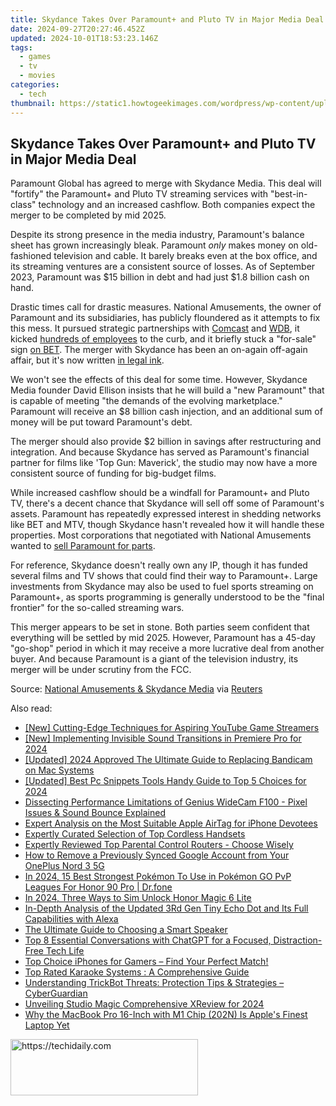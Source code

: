```yaml
---
title: Skydance Takes Over Paramount+ and Pluto TV in Major Media Deal
date: 2024-09-27T20:27:46.452Z
updated: 2024-10-01T18:53:23.146Z
tags:
  - games
  - tv
  - movies
categories:
  - tech
thumbnail: https://static1.howtogeekimages.com/wordpress/wp-content/uploads/2023/08/paramount-1.jpg
---
```


## Skydance Takes Over Paramount+ and Pluto TV in Major Media Deal

Paramount Global has agreed to merge with Skydance Media. This deal will "fortify" the Paramount+ and Pluto TV streaming services with "best-in-class" technology and an increased cashflow. Both companies expect the merger to be completed by mid 2025.

 Despite its strong presence in the media industry, Paramount's balance sheet has grown increasingly bleak. Paramount _only_ makes money on old-fashioned television and cable. It barely breaks even at the box office, and its streaming ventures are a consistent source of losses. As of September 2023, Paramount was $15 billion in debt and had just $1.8 billion cash on hand.

 Drastic times call for drastic measures. National Amusements, the owner of Paramount and its subsidiaries, has publicly floundered as it attempts to fix this mess. It pursued strategic partnerships with [Comcast](https://www.hollywoodreporter.com/business/business-news/paramount-deal-talks-streaming-peacock-1235890224/) and [WDB](https://www.theverge.com/2023/12/20/24010115/warner-bros-discovery-paramount-merger-streaming), it kicked [hundreds of employees](http://variety.com/2024/tv/news/paramount-global-layoffs-ceo-bakish-memo-1235909218/) to the curb, and it briefly stuck a "for-sale" sign [on BET](https://www.hollywoodreporter.com/business/business-news/tyler-perry-talks-bidding-process-paramount-bet-disrespectful-1235623411/). The merger with Skydance has been an on-again off-again affair, but it's now written [in legal ink](https://ir.paramount.com/news-releases/news-release-details/skydance-media-and-paramount-global-sign-definitive-agreement).

 We won't see the effects of this deal for some time. However, Skydance Media founder David Ellison insists that he will build a "new Paramount" that is capable of meeting "the demands of the evolving marketplace." Paramount will receive an $8 billion cash injection, and an additional sum of money will be put toward Paramount's debt.

 The merger should also provide $2 billion in savings after restructuring and integration. And because Skydance has served as Paramount's financial partner for films like 'Top Gun: Maverick', the studio may now have a more consistent source of funding for big-budget films.

 While increased cashflow should be a windfall for Paramount+ and Pluto TV, there's a decent chance that Skydance will sell off some of Paramount's assets. Paramount has repeatedly expressed interest in shedding networks like BET and MTV, though Skydance hasn't revealed how it will handle these properties. Most corporations that negotiated with National Amusements wanted to [sell Paramount for parts](https://deadline.com/2024/05/sony-paramount-sign-non-disclosure-agreement-allowing-deal-talks-to-start-but-its-not-looking-like-a-26-billion-bid-for-whole-company-anymore-1235921657/).

 For reference, Skydance doesn't really own any IP, though it has funded several films and TV shows that could find their way to Paramount+. Large investments from Skydance may also be used to fuel sports streaming on Paramount+, as sports programming is generally understood to be the "final frontier" for the so-called streaming wars.

 This merger appears to be set in stone. Both parties seem confident that everything will be settled by mid 2025\. However, Paramount has a 45-day "go-shop" period in which it may receive a more lucrative deal from another buyer. And because Paramount is a giant of the television industry, its merger will be under scrutiny from the FCC.

 Source: [National Amusements & Skydance Media](https://ir.paramount.com/news-releases/news-release-details/skydance-media-and-paramount-global-sign-definitive-agreement) via [Reuters](https://www.reuters.com/markets/deals/special-committee-paramount-global-endorses-plan-merge-with-skydance-media-2024-07-07/)

<ins class="adsbygoogle"
     style="display:block"
     data-ad-format="autorelaxed"
     data-ad-client="ca-pub-7571918770474297"
     data-ad-slot="1223367746"></ins>

<ins class="adsbygoogle"
     style="display:block"
     data-ad-client="ca-pub-7571918770474297"
     data-ad-slot="8358498916"
     data-ad-format="auto"
     data-full-width-responsive="true"></ins>

<span class="atpl-alsoreadstyle">Also read:</span>
<div><ul>
<li><a href="https://youtube-videos.techidaily.com/new-cutting-edge-techniques-for-aspiring-youtube-game-streamers/"><u>[New] Cutting-Edge Techniques for Aspiring YouTube Game Streamers</u></a></li>
<li><a href="https://article-knowledge.techidaily.com/new-implementing-invisible-sound-transitions-in-premiere-pro-for-2024/"><u>[New] Implementing Invisible Sound Transitions in Premiere Pro for 2024</u></a></li>
<li><a href="https://screen-activity-recording.techidaily.com/updated-2024-approved-the-ultimate-guide-to-replacing-bandicam-on-mac-systems/"><u>[Updated] 2024 Approved The Ultimate Guide to Replacing Bandicam on Mac Systems</u></a></li>
<li><a href="https://visual-screen-recording.techidaily.com/updated-best-pc-snippets-tools-handy-guide-to-top-5-choices-for-2024/"><u>[Updated] Best Pc Snippets Tools Handy Guide to Top 5 Choices for 2024</u></a></li>
<li><a href="https://buynow-tips.techidaily.com/dissecting-performance-limitations-of-genius-widecam-f100-pixel-issues-and-sound-bounce-explained/"><u>Dissecting Performance Limitations of Genius WideCam F100 - Pixel Issues & Sound Bounce Explained</u></a></li>
<li><a href="https://buynow-tips.techidaily.com/expert-analysis-on-the-most-suitable-apple-airtag-for-iphone-devotees/"><u>Expert Analysis on the Most Suitable Apple AirTag for iPhone Devotees</u></a></li>
<li><a href="https://buynow-tips.techidaily.com/expertly-curated-selection-of-top-cordless-handsets/"><u>Expertly Curated Selection of Top Cordless Handsets</u></a></li>
<li><a href="https://buynow-tips.techidaily.com/expertly-reviewed-top-parental-control-routers-choose-wisely/"><u>Expertly Reviewed Top Parental Control Routers - Choose Wisely</u></a></li>
<li><a href="https://easy-unlock-android.techidaily.com/how-to-remove-a-previously-synced-google-account-from-your-oneplus-nord-3-5g-by-drfone-android/"><u>How to Remove a Previously Synced Google Account from Your OnePlus Nord 3 5G</u></a></li>
<li><a href="https://pokemon-go-android.techidaily.com/in-2024-15-best-strongest-pokemon-to-use-in-pokemon-go-pvp-leagues-for-honor-90-pro-drfone-by-drfone-virtual-android/"><u>In 2024, 15 Best Strongest Pokémon To Use in Pokémon GO PvP Leagues For Honor 90 Pro | Dr.fone</u></a></li>
<li><a href="https://sim-unlock.techidaily.com/in-2024-three-ways-to-sim-unlock-honor-magic-6-lite-by-drfone-android/"><u>In 2024, Three Ways to Sim Unlock Honor Magic 6 Lite</u></a></li>
<li><a href="https://buynow-tips.techidaily.com/in-depth-analysis-of-the-updated-3rd-gen-tiny-echo-dot-and-its-full-capabilities-with-alexa/"><u>In-Depth Analysis of the Updated 3Rd Gen Tiny Echo Dot and Its Full Capabilities with Alexa</u></a></li>
<li><a href="https://buynow-tips.techidaily.com/the-ultimate-guide-to-choosing-a-smart-speaker/"><u>The Ultimate Guide to Choosing a Smart Speaker</u></a></li>
<li><a href="https://tech-hub.techidaily.com/top-8-essential-conversations-with-chatgpt-for-a-focused-distraction-free-tech-life/"><u>Top 8 Essential Conversations with ChatGPT for a Focused, Distraction-Free Tech Life</u></a></li>
<li><a href="https://buynow-tips.techidaily.com/top-choice-iphones-for-gamers-find-your-perfect-match/"><u>Top Choice iPhones for Gamers – Find Your Perfect Match!</u></a></li>
<li><a href="https://buynow-tips.techidaily.com/top-rated-karaoke-systems-a-comprehensive-guide/"><u>Top Rated Karaoke Systems : A Comprehensive Guide</u></a></li>
<li><a href="https://fox-place.techidaily.com/understanding-trickbot-threats-protection-tips-and-strategies-cyberguardian/"><u>Understanding TrickBot Threats: Protection Tips & Strategies – CyberGuardian</u></a></li>
<li><a href="https://some-skills.techidaily.com/unveiling-studio-magic-comprehensive-xreview-for-2024/"><u>Unveiling Studio Magic Comprehensive XReview for 2024</u></a></li>
<li><a href="https://buynow-tips.techidaily.com/why-the-macbook-pro-16-inch-with-m1-chip-202n-is-apples-finest-laptop-yet/"><u>Why the MacBook Pro 16-Inch with M1 Chip (202N) Is Apple's Finest Laptop Yet</u></a></li>
</ul></div>

<!-- affiliate ads begin -->
<a href="https://homestyler.sjv.io/c/5597632/1943648/22993" target="_top" id="1943648">
  <img src="//a.impactradius-go.com/display-ad/22993-1943648" border="0" alt="https://techidaily.com" width="300" height="90"/>
</a>
<img height="0" width="0" src="https://homestyler.sjv.io/i/5597632/1943648/22993" style="position:absolute;visibility:hidden;" border="0" />
<!-- affiliate ads end -->

